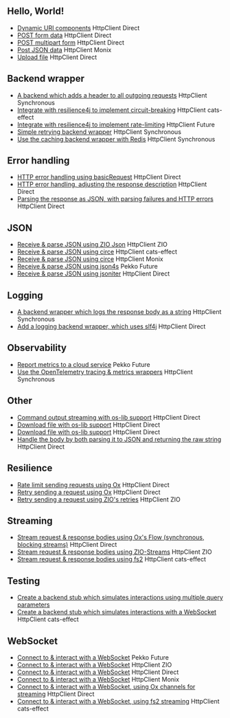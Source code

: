 ## Hello, World!

* [Dynamic URI components](https://github.com/softwaremill/sttp/tree/master/examples/src/main/scala/sttp/client4/examples/dynamicUriSynchronous.scala) <span class="example-tag example-backend">HttpClient</span> <span class="example-tag example-effects">Direct</span>
* [POST form data](https://github.com/softwaremill/sttp/tree/master/examples/src/main/scala/sttp/client4/examples/PostFormSynchronous.scala) <span class="example-tag example-backend">HttpClient</span> <span class="example-tag example-effects">Direct</span>
* [POST multipart form](https://github.com/softwaremill/sttp/tree/master/examples/src/main/scala/sttp/client4/examples/postMultipartFormSynchronous.scala) <span class="example-tag example-backend">HttpClient</span> <span class="example-tag example-effects">Direct</span>
* [Post JSON data](https://github.com/softwaremill/sttp/tree/master/examples-ce2/src/main/scala/sttp/client4/examples/PostSerializeJsonMonixHttpClientCirce.scala) <span class="example-tag example-backend">HttpClient</span> <span class="example-tag example-effects">Monix</span>
* [Upload file](https://github.com/softwaremill/sttp/tree/master/examples/src/main/scala/sttp/client4/examples/fileUploadSynchronous.scala) <span class="example-tag example-backend">HttpClient</span> <span class="example-tag example-effects">Direct</span>

## Backend wrapper

* [A backend which adds a header to all outgoing requests](https://github.com/softwaremill/sttp/tree/master/examples/src/main/scala/sttp/client4/examples/wrapper/addHeaderBackend.scala) <span class="example-tag example-backend">HttpClient</span> <span class="example-tag example-effects">Synchronous</span>
* [Integrate with resilience4j to implement circuit-breaking](https://github.com/softwaremill/sttp/tree/master/examples/src/main/scala/sttp/client4/examples/wrapper/CircuitBreakerCatsEffect.scala) <span class="example-tag example-backend">HttpClient</span> <span class="example-tag example-effects">cats-effect</span>
* [Integrate with resilience4j to implement rate-limiting](https://github.com/softwaremill/sttp/tree/master/examples/src/main/scala/sttp/client4/examples/wrapper/rateLimiterFuture.scala) <span class="example-tag example-backend">HttpClient</span> <span class="example-tag example-effects">Future</span>
* [Simple retrying backend wrapper](https://github.com/softwaremill/sttp/tree/master/examples/src/main/scala/sttp/client4/examples/wrapper/retryingBackend.scala) <span class="example-tag example-backend">HttpClient</span> <span class="example-tag example-effects">Synchronous</span>
* [Use the caching backend wrapper with Redis](https://github.com/softwaremill/sttp/tree/master/examples/src/main/scala/sttp/client4/examples/wrapper/redisCachingBackend.scala) <span class="example-tag example-backend">HttpClient</span> <span class="example-tag example-effects">Synchronous</span>

## Error handling

* [HTTP error handling using basicRequest](https://github.com/softwaremill/sttp/tree/master/examples/src/main/scala/sttp/client4/examples/errors/httpErrorHandlingUsingBasicRequest.scala) <span class="example-tag example-backend">HttpClient</span> <span class="example-tag example-effects">Direct</span>
* [HTTP error handling, adjusting the response description](https://github.com/softwaremill/sttp/tree/master/examples/src/main/scala/sttp/client4/examples/errors/httpErrorHandlingAdjustResponse.scala) <span class="example-tag example-backend">HttpClient</span> <span class="example-tag example-effects">Direct</span>
* [Parsing the response as JSON, with parsing failures and HTTP errors](https://github.com/softwaremill/sttp/tree/master/examples/src/main/scala/sttp/client4/examples/errors/httpErrorHandlingJson.scala) <span class="example-tag example-backend">HttpClient</span> <span class="example-tag example-effects">Direct</span>

## JSON

* [Receive & parse JSON using ZIO Json](https://github.com/softwaremill/sttp/tree/master/examples/src/main/scala/sttp/client4/examples/json/GetAndParseJsonZioJson.scala) <span class="example-tag example-backend">HttpClient</span> <span class="example-tag example-effects">ZIO</span>
* [Receive & parse JSON using circe](https://github.com/softwaremill/sttp/tree/master/examples/src/main/scala/sttp/client4/examples/json/GetAndParseJsonCatsEffectCirce.scala) <span class="example-tag example-backend">HttpClient</span> <span class="example-tag example-effects">cats-effect</span>
* [Receive & parse JSON using circe](https://github.com/softwaremill/sttp/tree/master/examples-ce2/src/main/scala/sttp/client4/examples/GetAndParseJsonOrFailMonixCirce.scala) <span class="example-tag example-backend">HttpClient</span> <span class="example-tag example-effects">Monix</span>
* [Receive & parse JSON using json4s](https://github.com/softwaremill/sttp/tree/master/examples/src/main/scala/sttp/client4/examples/json/getAndParseJsonPekkoHttpJson4s.scala) <span class="example-tag example-backend">Pekko</span> <span class="example-tag example-effects">Future</span>
* [Receive & parse JSON using jsoniter](https://github.com/softwaremill/sttp/tree/master/examples/src/main/scala/sttp/client4/examples/json/getAndParseJsonSynchronousJsoniter.scala) <span class="example-tag example-backend">HttpClient</span> <span class="example-tag example-effects">Direct</span>

## Logging

* [A backend wrapper which logs the response body as a string](https://github.com/softwaremill/sttp/tree/master/examples/src/main/scala/sttp/client4/examples/logging/logAsStringBackend.scala) <span class="example-tag example-backend">HttpClient</span> <span class="example-tag example-effects">Synchronous</span>
* [Add a logging backend wrapper, which uses slf4j](https://github.com/softwaremill/sttp/tree/master/examples/src/main/scala/sttp/client4/examples/logging/logRequestsSlf4j.scala) <span class="example-tag example-backend">HttpClient</span> <span class="example-tag example-effects">Direct</span>

## Observability

* [Report metrics to a cloud service](https://github.com/softwaremill/sttp/tree/master/examples/src/main/scala/sttp/client4/examples/observability/metricsWrapperPekkoHttp.scala) <span class="example-tag example-backend">Pekko</span> <span class="example-tag example-effects">Future</span>
* [Use the OpenTelemetry tracing & metrics wrappers](https://github.com/softwaremill/sttp/tree/master/examples/src/main/scala/sttp/client4/examples/observability/openTelemetryTracingAndMetrics.scala) <span class="example-tag example-backend">HttpClient</span> <span class="example-tag example-effects">Synchronous</span>

## Other

* [Command output streaming with os-lib support](https://github.com/softwaremill/sttp/tree/master/examples/src/main/scala/sttp/client4/examples/other/cmdOutputStreamingWithOsLib.scala) <span class="example-tag example-backend">HttpClient</span> <span class="example-tag example-effects">Direct</span>
* [Download file with os-lib support](https://github.com/softwaremill/sttp/tree/master/examples/src/main/scala/sttp/client4/examples/other/uploadFileWithOsLib.scala) <span class="example-tag example-backend">HttpClient</span> <span class="example-tag example-effects">Direct</span>
* [Download file with os-lib support](https://github.com/softwaremill/sttp/tree/master/examples/src/main/scala/sttp/client4/examples/other/downloadFileWitOsLib.scala) <span class="example-tag example-backend">HttpClient</span> <span class="example-tag example-effects">Direct</span>
* [Handle the body by both parsing it to JSON and returning the raw string](https://github.com/softwaremill/sttp/tree/master/examples/src/main/scala/sttp/client4/examples/other/GetRawResponseBodySynchronous.scala) <span class="example-tag example-backend">HttpClient</span> <span class="example-tag example-effects">Direct</span>

## Resilience

* [Rate limit sending requests using Ox](https://github.com/softwaremill/sttp/tree/master/examples/src/main/scala/sttp/client4/examples/resilience/RateLimitOx.scala) <span class="example-tag example-backend">HttpClient</span> <span class="example-tag example-effects">Direct</span>
* [Retry sending a request using Ox](https://github.com/softwaremill/sttp/tree/master/examples/src/main/scala/sttp/client4/examples/resilience/RetryOx.scala) <span class="example-tag example-backend">HttpClient</span> <span class="example-tag example-effects">Direct</span>
* [Retry sending a request using ZIO's retries](https://github.com/softwaremill/sttp/tree/master/examples/src/main/scala/sttp/client4/examples/resilience/RetryZio.scala) <span class="example-tag example-backend">HttpClient</span> <span class="example-tag example-effects">ZIO</span>

## Streaming

* [Stream request & response bodies using Ox's Flow (synchronous, blocking streams)](https://github.com/softwaremill/sttp/tree/master/examples/src/main/scala/sttp/client4/examples/streaming/streamOx.scala) <span class="example-tag example-backend">HttpClient</span> <span class="example-tag example-effects">Direct</span>
* [Stream request & response bodies using ZIO-Streams](https://github.com/softwaremill/sttp/tree/master/examples/src/main/scala/sttp/client4/examples/streaming/StreamZio.scala) <span class="example-tag example-backend">HttpClient</span> <span class="example-tag example-effects">ZIO</span>
* [Stream request & response bodies using fs2](https://github.com/softwaremill/sttp/tree/master/examples/src/main/scala/sttp/client4/examples/streaming/StreamFs2.scala) <span class="example-tag example-backend">HttpClient</span> <span class="example-tag example-effects">cats-effect</span>

## Testing

* [Create a backend stub which simulates interactions using multiple query parameters](https://github.com/softwaremill/sttp/tree/master/examples/src/main/scala/sttp/client4/examples/testing/TestEndpointMultipleQueryParameters.scala) 
* [Create a backend stub which simulates interactions with a WebSocket](https://github.com/softwaremill/sttp/tree/master/examples/src/main/scala/sttp/client4/examples/testing/WebSocketTesting.scala) <span class="example-tag example-backend">HttpClient</span> <span class="example-tag example-effects">cats-effect</span>

## WebSocket

* [Connect to & interact with a WebSocket](https://github.com/softwaremill/sttp/tree/master/examples/src/main/scala/sttp/client4/examples/ws/WebSocketPekko.scala) <span class="example-tag example-backend">Pekko</span> <span class="example-tag example-effects">Future</span>
* [Connect to & interact with a WebSocket](https://github.com/softwaremill/sttp/tree/master/examples/src/main/scala/sttp/client4/examples/ws/WebSocketZio.scala) <span class="example-tag example-backend">HttpClient</span> <span class="example-tag example-effects">ZIO</span>
* [Connect to & interact with a WebSocket](https://github.com/softwaremill/sttp/tree/master/examples/src/main/scala/sttp/client4/examples/ws/WebSocketSynchronous.scala) <span class="example-tag example-backend">HttpClient</span> <span class="example-tag example-effects">Direct</span>
* [Connect to & interact with a WebSocket](https://github.com/softwaremill/sttp/tree/master/examples-ce2/src/main/scala/sttp/client4/examples/WebSocketMonix.scala) <span class="example-tag example-backend">HttpClient</span> <span class="example-tag example-effects">Monix</span>
* [Connect to & interact with a WebSocket, using Ox channels for streaming](https://github.com/softwaremill/sttp/tree/master/examples/src/main/scala/sttp/client4/examples/ws/wsOxExample.scala) <span class="example-tag example-backend">HttpClient</span> <span class="example-tag example-effects">Direct</span>
* [Connect to & interact with a WebSocket, using fs2 streaming](https://github.com/softwaremill/sttp/tree/master/examples/src/main/scala/sttp/client4/examples/ws/WebSocketStreamFs2.scala) <span class="example-tag example-backend">HttpClient</span> <span class="example-tag example-effects">cats-effect</span>